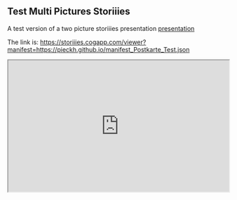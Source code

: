 ## Test Multi Pictures Storiiies

A test version of a two picture storiiies presentation [presentation](https://storiiies.cogapp.com/viewer?manifest=https://pieckh.github.io/manifest_Postkarte_Test.json) 

The link is: https://storiiies.cogapp.com/viewer?manifest=https://pieckh.github.io/manifest_Postkarte_Test.json 

<iframe width="100%" height="300" src="https://storiiies.cogapp.com/viewer?manifest=https://pieckh.github.io/manifest_Postkarte_Test.json?embed=true" title="Postkarte_Gasthaus_Krone"></iframe>
